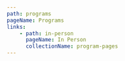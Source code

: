 ```yaml
---
path: programs
pageName: Programs
links:
    - path: in-person
      pageName: In Person
      collectionName: program-pages
---
```

